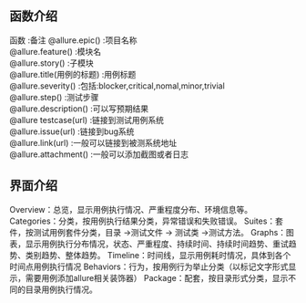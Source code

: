 ## 函数介绍
函数                             :备注
@allure.epic()                   :项目名称          
@allure.feature()                :模块名             
@allure.story()                  :子模块           
@allure.title(用例的标题)         :用例标题                     
@allure.severity()               :包括:blocker,critical,nomal,minor,trivial              
@allure.step()                   :测试步骤          
@allure.description()            :可以写预期结果                 
@allure testcase(url)            :链接到测试用例系统                 
@allure.issue(url)               :链接到bug系统              
@allure.link(url)                :一般可以链接到被测系统地址             
@allure.attachment()             :一般可以添加截图或者日志       

## 界面介绍
Overview：总览，显示用例执行情况、严重程度分布、环境信息等。
Categories：分类，按用例执行结果分类，异常错误和失败错误。
Suites：套件，按测试用例套件分类，目录 ->测试文件 -> 测试类 ->测试方法。
Graphs：图表，显示用例执行分布情况，状态、严重程度、持续时间、持续时间趋势、重试趋势、类别趋势、整体趋势。
Timeline：时间线，显示用例耗时情况，具体到各个时间点用例执行情况
Behaviors：行为，按用例行为举止分类（以标记文字形式显示，需要用例添加allure相关装饰器）
Package：配套，按目录形式分类，显示不同的目录用例执行情况。












